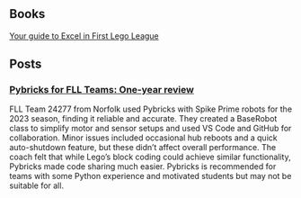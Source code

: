 # 

## Books

[Your guide to Excel in First Lego League](https://www.amazon.com/Your-guide-Excel-First-League/dp/1975760751)


## Posts

### [Pybricks for FLL Teams: One-year review](https://github.com/orgs/pybricks/discussions/1329)

FLL Team 24277 from Norfolk used Pybricks with Spike Prime robots for the 2023 season, finding it reliable and accurate. They created a BaseRobot class to simplify motor and sensor setups and used VS Code and GitHub for collaboration. Minor issues included occasional hub reboots and a quick auto-shutdown feature, but these didn’t affect overall performance. The coach felt that while Lego’s block coding could achieve similar functionality, Pybricks made code sharing much easier. Pybricks is recommended for teams with some Python experience and motivated students but may not be suitable for all.


